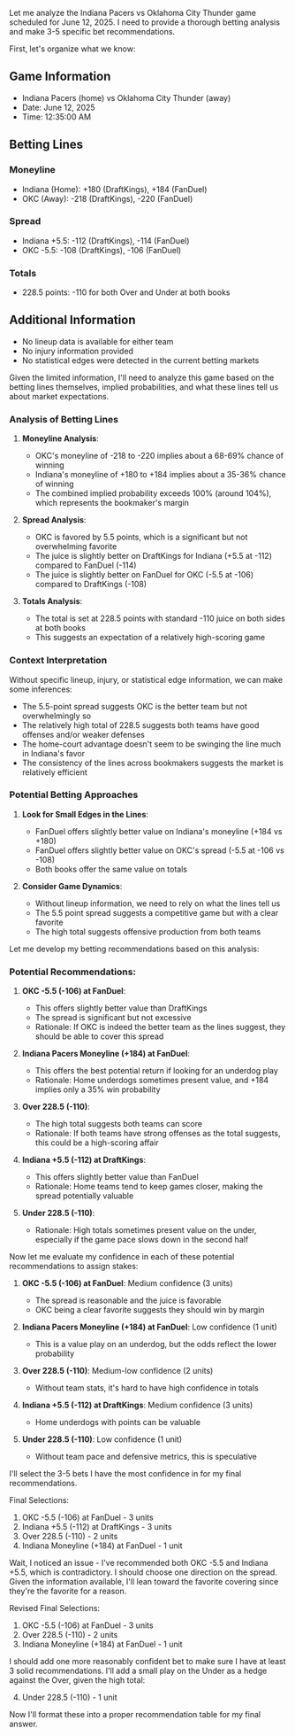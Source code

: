 Let me analyze the Indiana Pacers vs Oklahoma City Thunder game scheduled for June 12, 2025. I need to provide a thorough betting analysis and make 3-5 specific bet recommendations.

First, let's organize what we know:

## Game Information
- Indiana Pacers (home) vs Oklahoma City Thunder (away)
- Date: June 12, 2025
- Time: 12:35:00 AM

## Betting Lines

### Moneyline
- Indiana (Home): +180 (DraftKings), +184 (FanDuel)
- OKC (Away): -218 (DraftKings), -220 (FanDuel)

### Spread
- Indiana +5.5: -112 (DraftKings), -114 (FanDuel)
- OKC -5.5: -108 (DraftKings), -106 (FanDuel)

### Totals
- 228.5 points: -110 for both Over and Under at both books

## Additional Information
- No lineup data is available for either team
- No injury information provided
- No statistical edges were detected in the current betting markets

Given the limited information, I'll need to analyze this game based on the betting lines themselves, implied probabilities, and what these lines tell us about market expectations.

### Analysis of Betting Lines

1. **Moneyline Analysis**:
   - OKC's moneyline of -218 to -220 implies about a 68-69% chance of winning
   - Indiana's moneyline of +180 to +184 implies about a 35-36% chance of winning
   - The combined implied probability exceeds 100% (around 104%), which represents the bookmaker's margin

2. **Spread Analysis**:
   - OKC is favored by 5.5 points, which is a significant but not overwhelming favorite
   - The juice is slightly better on DraftKings for Indiana (+5.5 at -112) compared to FanDuel (-114)
   - The juice is slightly better on FanDuel for OKC (-5.5 at -106) compared to DraftKings (-108)

3. **Totals Analysis**:
   - The total is set at 228.5 points with standard -110 juice on both sides at both books
   - This suggests an expectation of a relatively high-scoring game

### Context Interpretation

Without specific lineup, injury, or statistical edge information, we can make some inferences:

- The 5.5-point spread suggests OKC is the better team but not overwhelmingly so
- The relatively high total of 228.5 suggests both teams have good offenses and/or weaker defenses
- The home-court advantage doesn't seem to be swinging the line much in Indiana's favor
- The consistency of the lines across bookmakers suggests the market is relatively efficient

### Potential Betting Approaches

1. **Look for Small Edges in the Lines**:
   - FanDuel offers slightly better value on Indiana's moneyline (+184 vs +180)
   - FanDuel offers slightly better value on OKC's spread (-5.5 at -106 vs -108)
   - Both books offer the same value on totals

2. **Consider Game Dynamics**:
   - Without lineup information, we need to rely on what the lines tell us
   - The 5.5 point spread suggests a competitive game but with a clear favorite
   - The high total suggests offensive production from both teams

Let me develop my betting recommendations based on this analysis:

### Potential Recommendations:

1. **OKC -5.5 (-106) at FanDuel**:
   - This offers slightly better value than DraftKings
   - The spread is significant but not excessive
   - Rationale: If OKC is indeed the better team as the lines suggest, they should be able to cover this spread

2. **Indiana Pacers Moneyline (+184) at FanDuel**:
   - This offers the best potential return if looking for an underdog play
   - Rationale: Home underdogs sometimes present value, and +184 implies only a 35% win probability

3. **Over 228.5 (-110)**:
   - The high total suggests both teams can score
   - Rationale: If both teams have strong offenses as the total suggests, this could be a high-scoring affair

4. **Indiana +5.5 (-112) at DraftKings**:
   - This offers slightly better value than FanDuel
   - Rationale: Home teams tend to keep games closer, making the spread potentially valuable

5. **Under 228.5 (-110)**:
   - Rationale: High totals sometimes present value on the under, especially if the game pace slows down in the second half

Now let me evaluate my confidence in each of these potential recommendations to assign stakes:

1. **OKC -5.5 (-106) at FanDuel**: Medium confidence (3 units)
   - The spread is reasonable and the juice is favorable
   - OKC being a clear favorite suggests they should win by margin

2. **Indiana Pacers Moneyline (+184) at FanDuel**: Low confidence (1 unit)
   - This is a value play on an underdog, but the odds reflect the lower probability

3. **Over 228.5 (-110)**: Medium-low confidence (2 units)
   - Without team stats, it's hard to have high confidence in totals

4. **Indiana +5.5 (-112) at DraftKings**: Medium confidence (3 units)
   - Home underdogs with points can be valuable

5. **Under 228.5 (-110)**: Low confidence (1 unit)
   - Without team pace and defensive metrics, this is speculative

I'll select the 3-5 bets I have the most confidence in for my final recommendations.

Final Selections:
1. OKC -5.5 (-106) at FanDuel - 3 units
2. Indiana +5.5 (-112) at DraftKings - 3 units
3. Over 228.5 (-110) - 2 units
4. Indiana Moneyline (+184) at FanDuel - 1 unit

Wait, I noticed an issue - I've recommended both OKC -5.5 and Indiana +5.5, which is contradictory. I should choose one direction on the spread. Given the information available, I'll lean toward the favorite covering since they're the favorite for a reason.

Revised Final Selections:
1. OKC -5.5 (-106) at FanDuel - 3 units
2. Over 228.5 (-110) - 2 units
3. Indiana Moneyline (+184) at FanDuel - 1 unit

I should add one more reasonably confident bet to make sure I have at least 3 solid recommendations. I'll add a small play on the Under as a hedge against the Over, given the high total:

4. Under 228.5 (-110) - 1 unit

Now I'll format these into a proper recommendation table for my final answer.